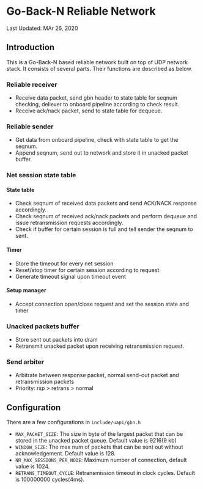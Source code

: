 # Go-Back-N Reliable Network
Last Updated: MAr 26, 2020

## Introduction
This is a Go-Back-N based reliable network built on top of UDP network stack. It consists of several parts. Their functions are described as below.

### Reliable receiver
- Receive data packet, send gbn header to state table for seqnum checking, deliever to onboard pipeline according to check result.
- Receive ack/nack packet, send to state table for dequeue.

### Reliable sender
- Get data from onboard pipeline, check with state table to get the seqnum.
- Append seqnum, send out to network and store it in unacked packet buffer.

### Net session state table
#### State table
- Check seqnum of received data packets and send ACK/NACK response accordingly.
- Check seqnum of received ack/nack packets and perform dequeue and issue retransmission requests accordingly.
- Check if buffer for certain session is full and tell sender the seqnum to sent.
#### Timer
- Store the timeout for every net session
- Reset/stop timer for certain session according to request
- Generate timeout signal upon timeout event
#### Setup manager
- Accept connection open/close request and set the session state and timer

### Unacked packets buffer
- Store sent out packets into dram
- Retransmit unacked packet upon receiving retransmission request.

### Send arbiter
- Arbitrate between response packet, normal send-out packet and retransmission packets
- Priority: rsp > retrans > normal

## Configuration
There are a few configurations in `include/uapi/gbn.h`
- `MAX_PACKET_SIZE`: The size in byte of the largest packet that can be stored in the unacked packet queue. Default value is 9216(9 kb)
- `WINDOW_SIZE`: The max num of packets that can be sent out without acknowledgement. Default value is 128.
- `NR_MAX_SESSIONS_PER_NODE`: Maximum number of connection, default value is 1024.
- `RETRANS_TIMEOUT_CYCLE`: Retransmission timeout in clock cycles. Default is 100000000 cycles(4ms).
